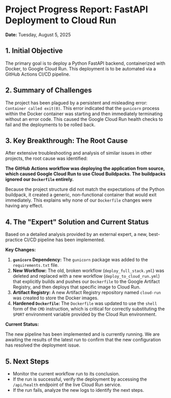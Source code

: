 # Project Progress Report: FastAPI Deployment to Cloud Run

**Date:** Tuesday, August 5, 2025

## 1. Initial Objective

The primary goal is to deploy a Python FastAPI backend, containerized with Docker, to Google Cloud Run. This deployment is to be automated via a GitHub Actions CI/CD pipeline.

## 2. Summary of Challenges

The project has been plagued by a persistent and misleading error: `Container called exit(0)`. This error indicated that the `gunicorn` process within the Docker container was starting and then immediately terminating without an error code. This caused the Google Cloud Run health checks to fail and the deployments to be rolled back.

## 3. Key Breakthrough: The Root Cause

After extensive troubleshooting and analysis of similar issues in other projects, the root cause was identified:

**The GitHub Actions workflow was deploying the application from source, which caused Google Cloud Run to use Cloud Buildpacks. The buildpacks ignored our `Dockerfile` entirely.**

Because the project structure did not match the expectations of the Python buildpack, it created a generic, non-functional container that would exit immediately. This explains why none of our `Dockerfile` changes were having any effect.

## 4. The "Expert" Solution and Current Status

Based on a detailed analysis provided by an external expert, a new, best-practice CI/CD pipeline has been implemented.

**Key Changes:**

1.  **`gunicorn` Dependency:** The `gunicorn` package was added to the `requirements.txt` file.
2.  **New Workflow:** The old, broken workflow (`deploy_full_stack.yml`) was deleted and replaced with a new workflow (`deploy_to_cloud_run.yml`) that explicitly builds and pushes our `Dockerfile` to the Google Artifact Registry, and then deploys that specific image to Cloud Run.
3.  **Artifact Registry:** A new Artifact Registry repository named `cloud-run` was created to store the Docker images.
4.  **Hardened `Dockerfile`:** The `Dockerfile` was updated to use the `shell` form of the `CMD` instruction, which is critical for correctly substituting the `$PORT` environment variable provided by the Cloud Run environment.

**Current Status:**

The new pipeline has been implemented and is currently running. We are awaiting the results of the latest run to confirm that the new configuration has resolved the deployment issue.

## 5. Next Steps

*   Monitor the current workflow run to its conclusion.
*   If the run is successful, verify the deployment by accessing the `/api/health` endpoint of the live Cloud Run service.
*   If the run fails, analyze the new logs to identify the next steps.
